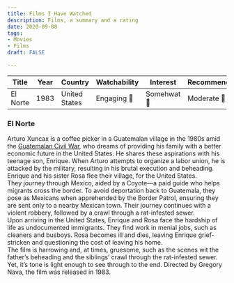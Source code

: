 ```yaml
---
title: Films I Have Watched
description: Films, a summary and a rating
date: 2020-09-08
tags:
- Movies
- Films
draft: FALSE

---
```

| Title          | Year     | Country             | Watchability     | Interest       | Recommendation    | Link              |
|----------------|----------|---------------------|------------------|----------------|-------------------|-------------------|
| El Norte       | 1983     | United States       | Engaging 🫤      | Somehwat 🫤           | Moderate 🙂 | [Details](#el-norte) |


### El Norte  
Arturo Xuncax is a coffee picker in a Guatemalan village in the 1980s amid the [Guatemalan Civil War](https://en.wikipedia.org/wiki/Guatemalan_Civil_War), who dreams of providing his family with a better economic future in the United States. He shares these aspirations with his teenage son, Enrique. When Arturo attempts to organize a labor union, he is attacked by the military, resulting in his brutal execution and beheading. Enrique and his sister Rosa flee their village, for the United States.  
They journey through Mexico, aided by a Coyote—a paid guide who helps migrants cross the border. To avoid deportation back to Guatemala, they pose as Mexicans when apprehended by the Border Patrol, ensuring they are sent only to a nearby Mexican town. Their journey continues with a violent robbery, followed by a crawl through a rat-infested sewer.  
Upon arriving in the United States, Enrique and Rosa face the hardship of life as undocumented immigrants. They find work in menial jobs, such as cleaners and busboys. Rosa becomes ill and dies, leaving Enrique grief-stricken and questioning the cost of leaving his home.  
The film is harrowing and, at times, gruesome, such as the scenes wit the father’s beheading and the siblings’ crawl through the rat-infested sewer. Yet, it’s tone is light enough to see through to the end. Directed by Gregory Nava, the film was released in 1983.
